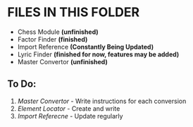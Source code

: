 # FILES IN THIS FOLDER

- Chess Module **(unfinished)**
- Factor Finder **(finished)**
- Import Reference **(Constantly Being Updated)**
- Lyric Finder **(finished for now, features may be added)**
- Master Convertor **(unfinished)**

## To Do:

1. *Master Convertor* - Write instructions for each conversion
2. *Element Locator* - Create and write
3. *Import Referecne* - Update regularly 